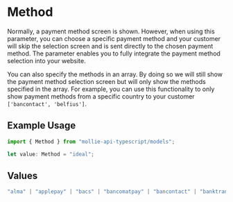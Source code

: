 # Method

Normally, a payment method screen is shown. However, when using this parameter, you can choose a specific payment
method and your customer will skip the selection screen and is sent directly to the chosen payment method. The
parameter enables you to fully integrate the payment method selection into your website.

You can also specify the methods in an array. By doing so we will still show the payment method selection screen
but will only show the methods specified in the array. For example, you can use this functionality to only show
payment methods from a specific country to your customer `['bancontact', 'belfius']`.

## Example Usage

```typescript
import { Method } from "mollie-api-typescript/models";

let value: Method = "ideal";
```

## Values

```typescript
"alma" | "applepay" | "bacs" | "bancomatpay" | "bancontact" | "banktransfer" | "belfius" | "billie" | "bizum" | "blik" | "creditcard" | "directdebit" | "eps" | "giftcard" | "ideal" | "in3" | "kbc" | "klarna" | "klarnapaylater" | "klarnapaynow" | "klarnasliceit" | "mbway" | "mobilepay" | "multibanco" | "mybank" | "paybybank" | "payconiq" | "paypal" | "paysafecard" | "pointofsale" | "przelewy24" | "riverty" | "satispay" | "swish" | "trustly" | "twint" | "vipps" | "voucher"
```
